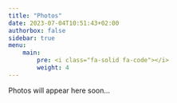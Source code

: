 ```yaml
---
title: "Photos"
date: 2023-07-04T10:51:43+02:00
authorbox: false
sidebar: true
menu: 
    main:
        pre: <i class="fa-solid fa-code"></i>
        weight: 4
---
```


Photos will appear here soon...

